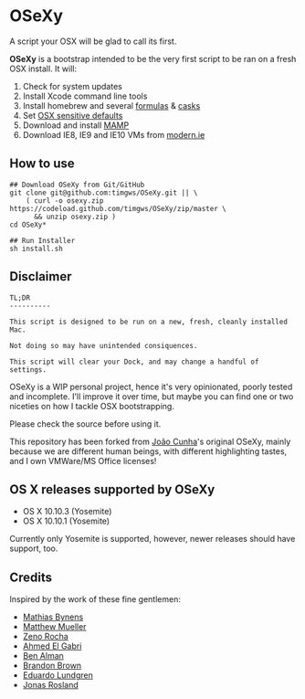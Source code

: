 # OSeXy
A script your OSX will be glad to call its first.

**OSeXy** is a bootstrap intended to be the very first script to be ran on a fresh OSX install. It will:

1. Check for system updates
2. Install Xcode command line tools
3. Install homebrew and several [formulas](https://github.com/timgws/OSeXy/blob/master/Brewfile) & [casks](https://github.com/timgws/OSeXy/blob/master/Caskfile)
4. Set [OSX sensitive defaults](https://github.com/timgws/OSeXy/blob/master/osx.sh)
5. Download and install [MAMP](https://www.mamp.info)
6. Download IE8, IE9 and IE10 VMs from [modern.ie](https://www.modern.ie/en-us/virtualization-tools#downloads)

## How to use

    ## Download OSeXy from Git/GitHub
    git clone git@github.com:timgws/OSeXy.git || \
        ( curl -o osexy.zip https://codeload.github.com/timgws/OSeXy/zip/master \
          && unzip osexy.zip )
    cd OSeXy*
    
    ## Run Installer
    sh install.sh

## Disclaimer

    TL;DR
    ----------
    
    This script is designed to be run on a new, fresh, cleanly installed Mac.
    
    Not doing so may have unintended consiquences.
    
    This script will clear your Dock, and may change a handful of settings.

OSeXy is a WIP personal project, hence it's very opinionated, poorly tested and incomplete. I'll improve it over time, but maybe you can find one or two niceties on how I tackle OSX bootstrapping.

Please check the source before using it.

This repository has been forked from [João Cunha](https://github.com/joaocunha)'s original OSeXy, mainly because we are different human beings, with different highlighting tastes, and I own VMWare/MS Office licenses!

## OS X releases supported by OSeXy

* OS X 10.10.3 (Yosemite)
* OS X 10.10.1 (Yosemite)

Currently only Yosemite is supported, however, newer releases should have support, too.

## Credits
Inspired by the work of these fine gentlemen:

* [Mathias Bynens](https://github.com/mathiasbynens/dotfiles)
* [Matthew Mueller](http://lapwinglabs.com/blog/hacker-guide-to-setting-up-your-mac)
* [Zeno Rocha](https://gist.github.com/zenorocha/7159780)
* [Ahmed El Gabri](https://github.com/ahmedelgabri/dotfiles)
* [Ben Alman](https://github.com/cowboy/dotfiles)
* [Brandon Brown](https://gist.github.com/brandonb927/3195465)
* [Eduardo Lundgren](https://github.com/eduardolundgren/dotfiles)
* [Jonas Rosland](https://github.com/virtualswede/osx-bootstrap)
